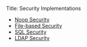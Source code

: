 Title: Security Implementations

- [Noop Security](noop/about.html)
- [File-based Security](file/about.html)
- [SQL Security](sql/about.html)
- [LDAP Security](ldap/about.html)



